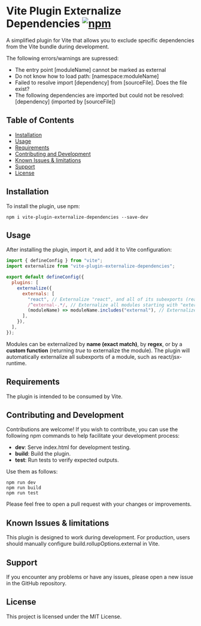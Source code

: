 # Vite Plugin Externalize Dependencies [![npm](https://img.shields.io/npm/v/vite-plugin-externalize-dependencies.svg)](https://www.npmjs.com/package/vite-plugin-externalize-dependencies)

A simplified plugin for Vite that allows you to exclude specific dependencies from the Vite bundle during development.

The following errors/warnings are supressed:

- The entry point [moduleName] cannot be marked as external
- Do not know how to load path: [namespace:moduleName]
- Failed to resolve import [dependency] from [sourceFile]. Does the file exist?
- The following dependencies are imported but could not be resolved: [dependency] (imported by [sourceFile])

## Table of Contents

- [Installation](#installation)
- [Usage](#usage)
- [Requirements](#requirements)
- [Contributing and Development](#contributing-and-development)
- [Known Issues & limitations](#known-issues)
- [Support](#support)
- [License](#license)

## Installation

To install the plugin, use npm:

`npm i vite-plugin-externalize-dependencies --save-dev`

## Usage

After installing the plugin, import it, and add it to Vite configuration:

```javascript
import { defineConfig } from "vite";
import externalize from "vite-plugin-externalize-dependencies";

export default defineConfig({
  plugins: [
    externalize({
      externals: [
        "react", // Externalize "react", and all of its subexports (react/*), such as react/jsx-runtime
        /^external-.*/, // Externalize all modules starting with "external-"
        (moduleName) => moduleName.includes("external"), // Externalize all modules containing "external",
      ],
    }),
  ],
});
```

Modules can be externalized by **name (exact match)**, by **regex**, or by a **custom function** (returning _true_ to externalize the module).
The plugin will automatically externalize all subexports of a module, such as react/jsx-runtime.

## Requirements

The plugin is intended to be consumed by Vite.

## Contributing and Development

Contributions are welcome! If you wish to contribute, you can use the following npm commands to help facilitate your development process:

- **dev**: Serve index.html for development testing.
- **build**: Build the plugin.
- **test**: Run tests to verify expected outputs.

Use them as follows:

```
npm run dev
npm run build
npm run test
```

Please feel free to open a pull request with your changes or improvements.

## Known Issues & limitations

This plugin is designed to work during development. For production, users should manually configure build.rollupOptions.external in Vite.

## Support

If you encounter any problems or have any issues, please open a new issue in the GitHub repository.

## License

This project is licensed under the MIT License.
